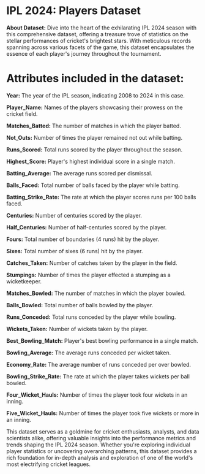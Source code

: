 # IPL 2024: Players Dataset

**About Dataset:**
Dive into the heart of the exhilarating IPL 2024 season with this comprehensive dataset, offering a treasure trove of statistics on the stellar performances of cricket's brightest stars. With meticulous records spanning across various facets of the game, this dataset encapsulates the essence of each player's journey throughout the tournament.

# Attributes included in the dataset:

**Year:** The year of the IPL season, indicating 2008 to 2024 in this case.

**Player_Name:** Names of the players showcasing their prowess on the cricket field.

**Matches_Batted:** The number of matches in which the player batted.

**Not_Outs:** Number of times the player remained not out while batting.

**Runs_Scored:** Total runs scored by the player throughout the season.

**Highest_Score:** Player's highest individual score in a single match.

**Batting_Average:** The average runs scored per dismissal.

**Balls_Faced:** Total number of balls faced by the player while batting.

**Batting_Strike_Rate:** The rate at which the player scores runs per 100 balls faced.

**Centuries:** Number of centuries scored by the player.

**Half_Centuries:** Number of half-centuries scored by the player.

**Fours:** Total number of boundaries (4 runs) hit by the player.

**Sixes:** Total number of sixes (6 runs) hit by the player.

**Catches_Taken:** Number of catches taken by the player in the field.

**Stumpings:** Number of times the player effected a stumping as a wicketkeeper.

**Matches_Bowled:** The number of matches in which the player bowled.

**Balls_Bowled:** Total number of balls bowled by the player.

**Runs_Conceded:** Total runs conceded by the player while bowling.

**Wickets_Taken:** Number of wickets taken by the player.

**Best_Bowling_Match:** Player's best bowling performance in a single match.

**Bowling_Average:** The average runs conceded per wicket taken.

**Economy_Rate:** The average number of runs conceded per over bowled.

**Bowling_Strike_Rate:** The rate at which the player takes wickets per ball bowled.

**Four_Wicket_Hauls:** Number of times the player took four wickets in an inning.

**Five_Wicket_Hauls:** Number of times the player took five wickets or more in an inning.

This dataset serves as a goldmine for cricket enthusiasts, analysts, and data scientists alike, offering valuable insights into the performance metrics and trends shaping the IPL 2024 season. Whether you're exploring individual player statistics or uncovering overarching patterns, this dataset provides a rich foundation for in-depth analysis and exploration of one of the world's most electrifying cricket leagues.
